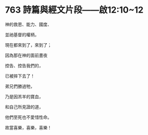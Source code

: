 # 763 詩篇與經文片段——啟12:10\~12

神的救恩、能力、國度、

並祂基督的權柄，

現在都來到了，來到了；

因為那在神的面前晝夜

控告、控告我們的，

已被摔下去了！

弟兄們勝過牠，

乃是因羔羊的寶血，

和自己所見證的道，

他們至死也不愛惜性命。

故當喜樂，喜樂，喜樂！

